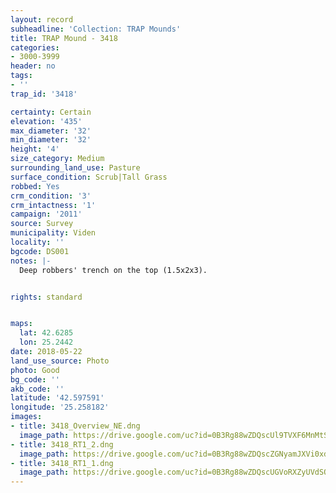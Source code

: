 ```yaml
---
layout: record
subheadline: 'Collection: TRAP Mounds'
title: TRAP Mound - 3418
categories:
- 3000-3999
header: no
tags:
- ''
trap_id: '3418'

certainty: Certain
elevation: '435'
max_diameter: '32'
min_diameter: '32'
height: '4'
size_category: Medium
surrounding_land_use: Pasture
surface_condition: Scrub|Tall Grass
robbed: Yes
crm_condition: '3'
crm_intactness: '1'
campaign: '2011'
source: Survey
municipality: Viden
locality: ''
bgcode: DS001
notes: |-
  Deep robbers' trench on the top (1.5x2x3).


rights: standard


maps:
  lat: 42.6285
  lon: 25.2442
date: 2018-05-22
land_use_source: Photo
photo: Good
bg_code: ''
akb_code: ''
latitude: '42.597591'
longitude: '25.258182'
images:
- title: 3418_Overview_NE.dng
  image_path: https://drive.google.com/uc?id=0B3Rg88wZDQscUl9TVXF6MnMtSFU
- title: 3418_RT1_2.dng
  image_path: https://drive.google.com/uc?id=0B3Rg88wZDQscZGNyamJXVi0xd00
- title: 3418_RT1_1.dng
  image_path: https://drive.google.com/uc?id=0B3Rg88wZDQscUGVoRXZyUVdSQjg
---
```

